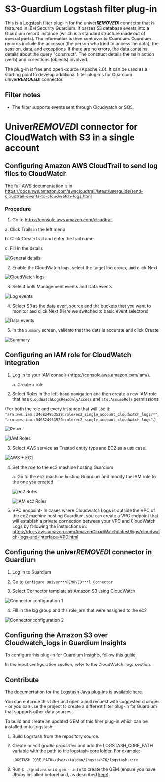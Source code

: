 # S3-Guardium Logstash filter plug-in

This is a [Logstash](https://github.com/elastic/logstash) filter plug-in for the univer***REMOVED***l connector that is featured in IBM Security Guardium. It parses S3 database events into a Guardium record instance (which is a standard structure made out of several parts). The information is then sent over to Guardium. Guardium records include the accessor (the person who tried to access the data), the session, data, and exceptions. If there are no errors, the data contains details about the query "construct". The construct details the main action (verb) and collections (objects) involved. 

The plug-in is free and open-source (Apache 2.0). It can be used as a starting point to develop additional filter plug-ins for Guardium univer***REMOVED***l connector.

## Filter notes
* The filter supports events sent through Cloudwatch or SQS.

# Univer***REMOVED***l connector for CloudWatch with S3 in a single account

## Configuring Amazon AWS CloudTrail to send log files to CloudWatch

The full AWS documentation is in
https://docs.aws.amazon.com/awscloudtrail/latest/userguide/send-cloudtrail-events-to-cloudwatch-logs.html

### Procedure

1. Go to https://console.aws.amazon.com/cloudtrail

a.	Click Trails in the left menu

b.	Click Create trail and enter the trail name

c.	Fill in the details

![General details]()

2. Enable the CloudWatch logs, select the target log group, and click Next

![CloudWatch logs]()

3. Select both Management events and Data events

![Log events]()

4. Select S3 as the data event source and the buckets that you want to monitor and click Next (Here we switched to basic event selectors)

![Data events]()



5. In the `Summary` screen, validate that the data is accurate and click Create

 ![Summary]()

## Configuring an IAM role for CloudWatch integration

1. Log in to your IAM console (https://console.aws.amazon.com/iam/).

   a. Create a role

2. Select Roles in the left-hand navigation and then create a new IAM role that has `CloudWatchLogsReadOnlyAccess` and `sts:AssumeRole` permissions

(For both the role and every instance that will use it: ``"arn:aws:iam::346824953529:role/ec2_single_account_cloudwatch_logs/*"``, ``"arn:aws:iam::346824953529:role/ec2_single_account_cloudwatch_logs"``.)

 ![Roles]()

  ![IAM Roles]()

3. Select AWS service as Trusted entity type and EC2 as a use case.

 ![AWS + EC2]()



4. Set the role to the ec2 machine hosting Guardium

   a. Go to the ec2 machine hosting Guardium and modify the IAM role to the one you created

   ![ec2 Roles]()

    ![IAM ec2 Roles]()

5. VPC endpoint- In cases where Cloudwatch Logs is outside the VPC of the ec2 machine hosting Guardium, you can create a VPC endpoint that will establish a private connection between your VPC and CloudWatch Logs by following the instructions in:
https://docs.aws.amazon.com/AmazonCloudWatch/latest/logs/cloudwatch-logs-and-interface-VPC.html

## Configuring the univer***REMOVED***l connector in Guardium

1. Log in to Guardium

2. Go to `Configure Univer***REMOVED***l Connector`

3. Select Connector template as Amazon S3 using CloudWatch

 ![Connector configuration 1]()

4. Fill in the log group and the role_arn that were assigned to the ec2

 ![Connector configuration 2]()
## Configuring the Amazon S3 over Cloudwatch_logs in Guardium Insights

To configure this plug-in for Guardium Insights, follow [this guide.](https://github.com/IBM/univer***REMOVED***l-connectors/blob/main/docs/UC_Configuration_GI.md)

In the input configuration section, refer to the CloudWatch_logs section.

## Contribute

The documentation for the Logstash Java plug-ins is available [here](https://www.elastic.co/guide/en/logstash/current/contributing-java-plugin.html).

You can enhance this filter and open a pull request with suggested changes - or you can use the project to create a different filter plug-in for Guardium that supports other data sources.

To build and create an updated GEM of this filter plug-in which can be installed onto Logstash: 
1. Build Logstash from the repository source.
2. Create or edit _gradle.properties_ and add the LOGSTASH_CORE_PATH variable with the path to the logstash-core folder. For example: 
    
    ```LOGSTASH_CORE_PATH=/Users/taldan/logstash76/logstash-core```

3. Run ```$ ./gradlew.unix gem --info``` to create the GEM (ensure you have JRuby installed beforehand, as described [here](https://www.ibm.com/docs/en/guardium/11.3?topic=connector-developing-plug-ins)).
